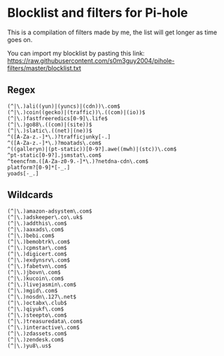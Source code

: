 # Blocklist and filters for Pi-hole

This is a compilation of filters made by me, the list will get longer as time goes on.

You can import my blocklist by pasting this link: https://raw.githubusercontent.com/s0m3guy2004/pihole-filters/master/blocklist.txt
## Regex
```
(^|\.)ali((yun)|(yuncs)|(cdn))\.com$
(^|\.)coin((gecko)|(traffic))\.((com)|(io))$
(^|\.)fastfreeredics[0-9]\.life$
(^|\.)go88\.((com)|(site))$
(^|\.)slatic\.((net)|(ne))$
^([A-Za-z.-]*\.)?trafficjunky[-.]
^([A-Za-z.-]*\.)?moatads\.com$
^((galleryn)|(pt-static))[0-9?].awe((mwh)|(stc))\.com$
^pt-static[0-9?].jsmstat\.com$
^teencfnm.([A-Za-z0-9.-]*\.)?netdna-cdn\.com$
platform?[0-9]*[-_.]
yoads[-_.]
```
## Wildcards
```
(^|\.)amazon-adsystem\.com$
(^|\.)adskeeper\.co\.uk$
(^|\.)addthis\.com$
(^|\.)aaxads\.com$
(^|\.)bebi.com$
(^|\.)bemobtrk\.com$
(^|\.)cpmstar\.com$
(^|\.)digicert.com$
(^|\.)exdynsrv\.com$
(^|\.)fabetvn\.com$
(^|\.)jbovn\.com$
(^|\.)kucoin\.com$
(^|\.)livejasmin\.com$
(^|\.)mgid\.com$
(^|\.)nosdn\.127\.net$
(^|\.)octabx\.club$
(^|\.)qiyukf\.com$
(^|\.)steepto\.com$
(^|\.)treasuredata\.com$
(^|\.)interactive\.com$
(^|\.)zdassets.com$
(^|\.)zendesk.com$
(^|\.)yu8\.us$
```
